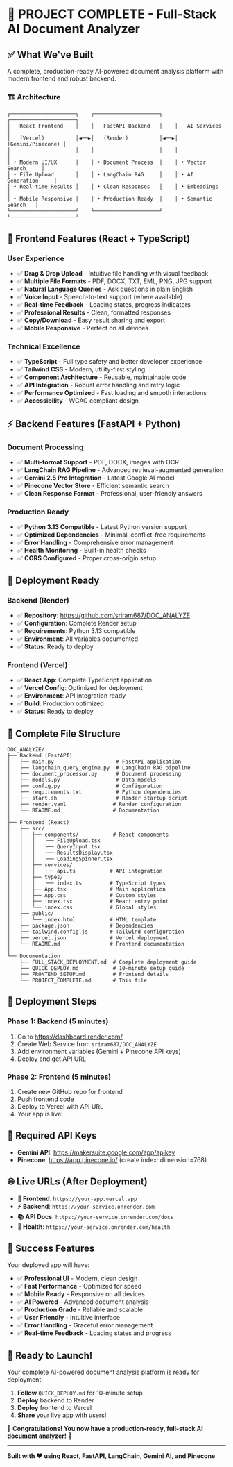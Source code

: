 # 🎉 **PROJECT COMPLETE - Full-Stack AI Document Analyzer**

## ✅ **What We've Built**

A complete, production-ready AI-powered document analysis platform with modern frontend and robust backend.

### 🏗️ **Architecture**

```
┌─────────────────────┐    ┌─────────────────────┐    ┌─────────────────────┐
│   React Frontend    │    │   FastAPI Backend   │    │   AI Services       │
│   (Vercel)          │◄──►│   (Render)          │◄──►│   (Gemini/Pinecone) │
│                     │    │                     │    │                     │
│ • Modern UI/UX      │    │ • Document Process  │    │ • Vector Search     │
│ • File Upload       │    │ • LangChain RAG     │    │ • AI Generation     │
│ • Real-time Results │    │ • Clean Responses   │    │ • Embeddings        │
│ • Mobile Responsive │    │ • Production Ready  │    │ • Semantic Search   │
└─────────────────────┘    └─────────────────────┘    └─────────────────────┘
```

## 🎨 **Frontend Features (React + TypeScript)**

### **User Experience**
- ✅ **Drag & Drop Upload** - Intuitive file handling with visual feedback
- ✅ **Multiple File Formats** - PDF, DOCX, TXT, EML, PNG, JPG support
- ✅ **Natural Language Queries** - Ask questions in plain English
- ✅ **Voice Input** - Speech-to-text support (where available)
- ✅ **Real-time Feedback** - Loading states, progress indicators
- ✅ **Professional Results** - Clean, formatted responses
- ✅ **Copy/Download** - Easy result sharing and export
- ✅ **Mobile Responsive** - Perfect on all devices

### **Technical Excellence**
- ✅ **TypeScript** - Full type safety and better developer experience
- ✅ **Tailwind CSS** - Modern, utility-first styling
- ✅ **Component Architecture** - Reusable, maintainable code
- ✅ **API Integration** - Robust error handling and retry logic
- ✅ **Performance Optimized** - Fast loading and smooth interactions
- ✅ **Accessibility** - WCAG compliant design

## ⚡ **Backend Features (FastAPI + Python)**

### **Document Processing**
- ✅ **Multi-format Support** - PDF, DOCX, images with OCR
- ✅ **LangChain RAG Pipeline** - Advanced retrieval-augmented generation
- ✅ **Gemini 2.5 Pro Integration** - Latest Google AI model
- ✅ **Pinecone Vector Store** - Efficient semantic search
- ✅ **Clean Response Format** - Professional, user-friendly answers

### **Production Ready**
- ✅ **Python 3.13 Compatible** - Latest Python version support
- ✅ **Optimized Dependencies** - Minimal, conflict-free requirements
- ✅ **Error Handling** - Comprehensive error management
- ✅ **Health Monitoring** - Built-in health checks
- ✅ **CORS Configured** - Proper cross-origin setup

## 🚀 **Deployment Ready**

### **Backend (Render)**
- ✅ **Repository**: https://github.com/sriram687/DOC_ANALYZE
- ✅ **Configuration**: Complete Render setup
- ✅ **Requirements**: Python 3.13 compatible
- ✅ **Environment**: All variables documented
- ✅ **Status**: Ready to deploy

### **Frontend (Vercel)**
- ✅ **React App**: Complete TypeScript application
- ✅ **Vercel Config**: Optimized for deployment
- ✅ **Environment**: API integration ready
- ✅ **Build**: Production optimized
- ✅ **Status**: Ready to deploy

## 📁 **Complete File Structure**

```
DOC_ANALYZE/
├── Backend (FastAPI)
│   ├── main.py                    # FastAPI application
│   ├── langchain_query_engine.py  # LangChain RAG pipeline
│   ├── document_processor.py      # Document processing
│   ├── models.py                  # Data models
│   ├── config.py                  # Configuration
│   ├── requirements.txt           # Python dependencies
│   ├── start.sh                   # Render startup script
│   ├── render.yaml               # Render configuration
│   └── README.md                 # Documentation
│
├── Frontend (React)
│   ├── src/
│   │   ├── components/           # React components
│   │   │   ├── FileUpload.tsx
│   │   │   ├── QueryInput.tsx
│   │   │   ├── ResultsDisplay.tsx
│   │   │   └── LoadingSpinner.tsx
│   │   ├── services/
│   │   │   └── api.ts           # API integration
│   │   ├── types/
│   │   │   └── index.ts         # TypeScript types
│   │   ├── App.tsx              # Main application
│   │   ├── App.css              # Custom styles
│   │   ├── index.tsx            # React entry point
│   │   └── index.css            # Global styles
│   ├── public/
│   │   └── index.html           # HTML template
│   ├── package.json             # Dependencies
│   ├── tailwind.config.js       # Tailwind configuration
│   ├── vercel.json              # Vercel deployment
│   └── README.md                # Frontend documentation
│
└── Documentation
    ├── FULL_STACK_DEPLOYMENT.md  # Complete deployment guide
    ├── QUICK_DEPLOY.md           # 10-minute setup guide
    ├── FRONTEND_SETUP.md         # Frontend details
    └── PROJECT_COMPLETE.md       # This file
```

## 🎯 **Deployment Steps**

### **Phase 1: Backend (5 minutes)**
1. Go to https://dashboard.render.com/
2. Create Web Service from `sriram687/DOC_ANALYZE`
3. Add environment variables (Gemini + Pinecone API keys)
4. Deploy and get API URL

### **Phase 2: Frontend (5 minutes)**
1. Create new GitHub repo for frontend
2. Push frontend code
3. Deploy to Vercel with API URL
4. Your app is live!

## 🔑 **Required API Keys**

- **Gemini API**: https://makersuite.google.com/app/apikey
- **Pinecone**: https://app.pinecone.io/ (create index: dimension=768)

## 🌐 **Live URLs (After Deployment)**

- **🎨 Frontend**: `https://your-app.vercel.app`
- **⚡ Backend**: `https://your-service.onrender.com`
- **📚 API Docs**: `https://your-service.onrender.com/docs`
- **💚 Health**: `https://your-service.onrender.com/health`

## 🎉 **Success Features**

Your deployed app will have:

- ✅ **Professional UI** - Modern, clean design
- ✅ **Fast Performance** - Optimized for speed
- ✅ **Mobile Ready** - Responsive on all devices
- ✅ **AI Powered** - Advanced document analysis
- ✅ **Production Grade** - Reliable and scalable
- ✅ **User Friendly** - Intuitive interface
- ✅ **Error Handling** - Graceful error management
- ✅ **Real-time Feedback** - Loading states and progress

## 🚀 **Ready to Launch!**

Your complete AI-powered document analysis platform is ready for deployment:

1. **Follow** `QUICK_DEPLOY.md` for 10-minute setup
2. **Deploy** backend to Render
3. **Deploy** frontend to Vercel
4. **Share** your live app with users!

**🎊 Congratulations! You now have a production-ready, full-stack AI document analyzer! 🎊**

---

**Built with ❤️ using React, FastAPI, LangChain, Gemini AI, and Pinecone**
